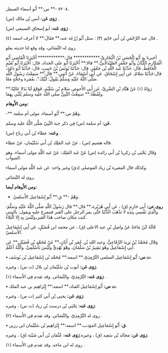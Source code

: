 ٧٢٠٨ -** س:** أَبُو أسماء الصيقل.

**رَوَى عَن:** أنس بْن مالك (س) .

**رَوَى عَنه:** أبو إسحاق السبيعي (س) .

قال عبد الرَّحْمَنِ بْن أَبي حَاتِم (٣) : سئل أَبُو زُرْعَة عنه،** فقَالَ:** لا أعرف اسمه (٤) .

روى له النَّسَائي، وقد وقع لنا حديثه بعلو.

أخبرنا بِهِ أَبُو الْحَسَنِ بْنُ الْبُخَارِيِّ،************ قال:************ أَخْبَرَنَا الْقَاضِي أَبُو الْمَكَارِمِ اللَّبَّانُ وأَبُو جَعْفَرٍ الصَّيْدَلانِيُّ،** قالا:** أَخْبَرَنَا أَبُو علي الحداد، قال: أَخْبَرَنَا أَبُو نُعَيْمٍ الْحَافِظُ، قال: حَدَّثَنَا عَبد اللَّهِ بْن جَعْفَرٍ، قال: حَدَّثَنَا يُونُسُ بْنُ حَبِيبٍ، قال: حَدَّثَنَا أَبُو دَاوُدَ، قال:حَدَّثَنَا سَلامٌ، عَن أَبِي إِسْحَاقَ، عَن أَبِي أَسْمَاءَ، عَنْ أَنَسٍ،** قال:** سَمِعْتُ رَسُولَ اللَّهِ صَلَّى اللَّهُ عَلَيْهِ وَسَلَّمَ يَقُولُ: لَبَّيْكَ"، بعُمَرة وحَجَّةٍ مَعًا.

رَوَاهُ (١) عَنْ هَنَّادِ بْنِ السَّرِيِّ، عَن أَبِي الأَحوص سَلامِ بْنِ سُلَيْمٍ، فَوَقَعَ لَنَا بَدَلا عَالِيًا،** ولَفْظُهُ:** سَمِعْتُ النَّبِيُّ صلى الله عليه وسلم يُلَبِّي بِهِمَا.

**ومن الأَوهام:**

-** وَهْمٌ س:** أَبُو أسماء، مولى أم سلمة.

**عَن:** أم سلمة (س) فِي ذكر جبة النَّبِيّ صَلَّى اللَّهُ عليه وسلم.

**وعَنه:** عطاء بْن أَبي رباح (س) .

قاله هشيم (س) ، عَنْ عَبد المَلِك بْن أَبي سُلَيْمان، عَنْ عطاء.

وَقَال يَحْيَى بْن زكريا بْن أَبي زائدة (س) عَنْ عَبد المَلِك: عَنْ عَبد اللَّهِ مولى أسماء، وهو الصواب.

وكذلك قال المغيرة بْن زياد الموصلي (دق) وغير واحد: عَن عَبد اللَّهِ مولى أسماء.

روى له النَّسَائي.

**ومن الأَوهام أيضا:**

- وَهْمٌ -** ق:** أَبُو إِسْمَاعِيل الأَسلميّ.

**روى عن:** أَبِي حَازِمٍ (ق) ، عَن أَبِي هُرَيْرة،** قال:** قال رَسُولُ اللَّهِ صَلَّى اللَّهُ عَلَيْهِ وسَلَّمَ: والَّذِي نَفْسِي بِيَدِهِ لا تَذْهَبُ الدُّنْيَا حَتَّى يمر الرجل على القبر فيتمرغ عليه ويقول: ياليتني كنت مكان صاحب هَذَا القبر،ولَيْسَ بِهِ إِلا الْبَلاءُ.

قَالَهُ ابْنُ مَاجَهْ عَنْ واصِلِ بْنِ عبد الاعلى (ق) ، عن محمد ابن فُضَيْلٍ، عَن أَبِي إِسْمَاعِيلَ الأَسلميّ.

وَقَال مُحَمَّدُ بْنُ يَزِيدَ الرِّفَاعِيُّ، وعبد الله بْن عُمَر بْن أَبَانٍ،** عَنْ مُحَمَّدِ بْنِ فُضَيْلٍ:** عَن أَبِي إِسْمَاعِيلَ وهُوَ بَشِيرُ بْنُ سَلْمَانَ، وهُوَ نَهْدِيٌّ ولَيْسَ بَأَسْلَمِيِّ، واللَّهُ أَعْلَمُ.

**• ت س:** أَبُو إِسْمَاعِيل السلمي التِّرْمِذِيّ،** اسمه:** مُحَمَّد بْن إِسْمَاعِيل بْن يُوسُف.

**رَوَى عَن:** أيوب بْن سُلَيْمان بْن بلال (ت س) ، وغيره.

**رَوَى عَنه:** التِّرْمِذِيّ، والنَّسَائي. وقد تقدم فِي الأَسماء (١) .

**• ت س:** أَبُو إِسْمَاعِيل القناد،** اسمه:** إِبْرَاهِيم بن عبد الملك.

**رَوَى عَن:** يحيى بْن أَبي كثير (ت س) ، وغيره.

**رَوَى عَنه:** يَحْيَى بْن درست بْن زياد (ت س) ، وغيره.

روى له التِّرْمِذِيّ، والنَّسَائي. وقد تقدم فِي الأَسماء (٢) .

**• ق:** أَبُو إِسْمَاعِيل المؤدب،** اسمه:** إِبْرَاهِيم بْن سُلَيْمان ابن رزين.

**رَوَى عَن:** مجالد بْن سَعِيد (ق) ، وغيره.**رَوَى عَنه:** عُثْمَان بْن أَبي شَيْبَة (ق) ، وغيره.

روى له ابن ماجه. وقد تقدم فِي الأَسماء (١) .